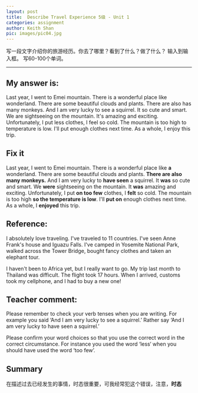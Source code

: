 ```yaml
---
layout: post
title:  Describe Travel Experience 5级 - Unit 1
categories: assignment
author: Keith Shan
pic: images/pic04.jpg
---
```


写一段文字介绍你的旅游经历。你去了哪里？看到了什么？做了什么？ 输入到输入框。 写60-100个单词。

<!--more-->


---

## My answer is:

Last year, I went to Emei mountain. There is a wonderful place like wonderland. There are some beautiful clouds and plants. There are also has many monkeys. And I am very lucky to see a squirrel. 
It so cute and smart. We are sightseeing on the mountain. It's amazing and exciting. Unfortunately, I put less clothes, I feel so cold. The mountain is too high to temperature is low. 
I'll put enough clothes next time.  As a whole, I enjoy this trip.

## Fix it

Last year, I went to Emei mountain. There is a wonderful place like **a** wonderland. There are some beautiful clouds and plants. **There are also many monkeys.** 
And I am very lucky to **have seen** a squirrel. It **was** so cute and smart. We **were** sightseeing on the mountain. It **was** amazing and exciting. 
Unfortunately, I put **on too few** clothes, I **felt** so cold. The mountain is too high **so the temperature is low**. I'll **put on** enough clothes next time. As a whole, I **enjoyed** this trip.

## Reference:

I absolutely love traveling. I've traveled to 11 countries. I've seen Anne Frank's house and Iguazu Falls. I've camped in Yosemite National Park, walked across the Tower Bridge, bought fancy clothes and taken an 
elephant tour.

I haven't been to Africa yet, but I really want to go. My trip last month to Thailand was difficult. The flight took 17 hours. When I arrived, customs took my cellphone, and I had to buy a new one!

## Teacher comment:

Please remember to check your verb tenses when you are writing. For example you said ‘And I am very lucky to see a squirrel.’ Rather say ‘And I am very lucky to have seen a squirrel.’
 
Please confirm your word choices so that you use the correct word in the correct circumstance. For instance you used the word ‘less‘ when you should have used the word ‘too few’.

## Summary

在描述过去已经发生的事情，时态很重要，可我经常犯这个错误，注意，**时态**




